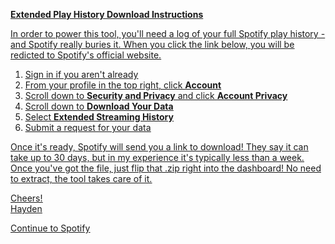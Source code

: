 <u>**Extended Play History Download Instructions**<u>

In order to power this tool, you'll need a log of your full Spotify play history - and Spotify really buries it.  When you click the link below, you will be redicted to Spotify's official website.

1. Sign in if you aren't already
2. From your profile in the top right, click **Account**
3. Scroll down to **Security and Privacy** and click **Account Privacy**
4. Scroll down to **Download Your Data**
5. Select **Extended Streaming History**
6. Submit a request for your data

Once it's ready, Spotify will send you a link to download!  They say it can take up to 30 days, but in my experience it's typically less than a week.  Once you've got the file, just flip that .zip right into the dashboard!  No need to extract, the tool takes care of it.

Cheers!<br>Hayden

[Continue to Spotify](https://www.spotify.com/us/account/privacy/)
